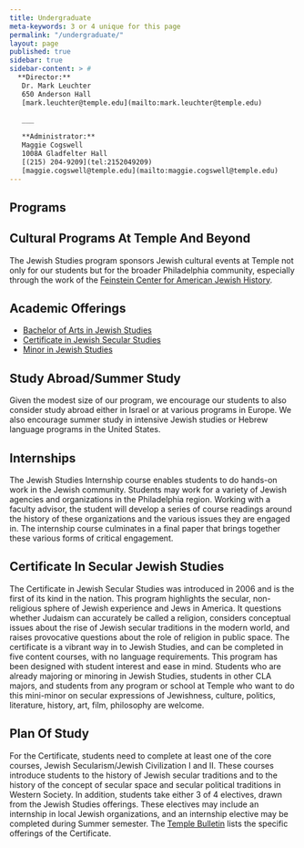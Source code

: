 ```yaml
---
title: Undergraduate
meta-keywords: 3 or 4 unique for this page
permalink: "/undergraduate/"
layout: page
published: true
sidebar: true
sidebar-content: > #
  **Director:**  
   Dr. Mark Leuchter  
   650 Anderson Hall    
   [mark.leuchter@temple.edu](mailto:mark.leuchter@temple.edu)  
   
   ___
   
   **Administrator:**  
   Maggie Cogswell  
   1008A Gladfelter Hall  
   [(215) 204-9209](tel:2152049209)  
   [maggie.cogswell@temple.edu](mailto:maggie.cogswell@temple.edu)  
---
```


## Programs

## Cultural Programs At Temple And Beyond

The Jewish Studies program sponsors Jewish cultural events at Temple not only for our students but for the broader Philadelphia community, especially through the work of the [Feinstein Center for American Jewish History](http://www.cla.temple.edu/feinsteincenter/). 

## Academic Offerings

- [Bachelor of Arts in Jewish Studies](http://bulletin.temple.edu/undergraduate/liberal-arts/jewish-studies/ba-jewish-studies/)
- [Certificate in Jewish Secular Studies](http://bulletin.temple.edu/undergraduate/liberal-arts/jewish-studies/certificate-jewish-studies/)
- [Minor in Jewish Studies](http://bulletin.temple.edu/undergraduate/liberal-arts/jewish-studies/minor-jewish-studies/) 

## Study Abroad/Summer Study

Given the modest size of our program, we encourage our students to also consider study abroad either in Israel or at various programs in Europe. We also encourage summer study in intensive Jewish studies or Hebrew language programs in the United States.

## Internships

The Jewish Studies Internship course enables students to do hands-on work in the Jewish community. Students may work for a variety of Jewish agencies and organizations in the Philadelphia region. Working with a faculty advisor, the student will develop a series of course readings around the history of these organizations and the various issues they are engaged in. The internship course culminates in a final paper that brings together these various forms of critical engagement.

## Certificate In Secular Jewish Studies

The Certificate in Jewish Secular Studies was introduced in 2006 and is the first of its kind in the nation. This program highlights the secular, non-religious sphere of Jewish experience and Jews in America. It questions whether Judaism can accurately be called a religion, considers conceptual issues about the rise of Jewish secular traditions in the modern world, and raises provocative questions about the role of religion in public space. The certificate is a vibrant way in to Jewish Studies, and can be completed in five content courses, with no language requirements. This program has been designed with student interest and ease in mind. Students who are already majoring or minoring in Jewish Studies, students in other CLA majors, and students from any program or school at Temple who want to do this mini-minor on secular expressions of Jewishness, culture, politics, literature, history, art, film, philosophy are welcome.

## Plan Of Study

For the Certificate, students need to complete at least one of the core courses, Jewish Secularism/Jewish Civilization I and II. These courses introduce students to the history of Jewish secular traditions and to the history of the concept of secular space and secular political traditions in Western Society. In addition, students take either 3 of 4 electives, drawn from the Jewish Studies offerings. These electives may include an internship in local Jewish organizations, and an internship elective may be completed during Summer semester. The [Temple Bulletin](http://bulletin.temple.edu/undergraduate/liberal-arts/jewish-studies/) lists the specific offerings of the Certificate. 

